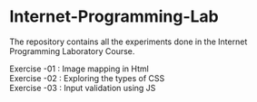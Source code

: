 # Internet-Programming-Lab
The repository contains all the experiments done in the Internet Programming Laboratory Course.

Exercise -01 : Image mapping in Html <br/>
Exercise -02 : Exploring the types of CSS <br/>
Exercise -03 : Input validation using JS
